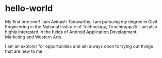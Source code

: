 # hello-world
My first one ever!
I am Avinash Tadavarthy. I am pursuing my degree in Civil Engineering in the National Institute of Technology, Tiruchirappalli. I am also highly interested in the fields of Android Application Development, Marketing and Western Arts.

I am an explorer for opportunities and am always open to trying out things that are new to me.
